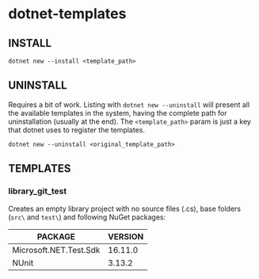 # dotnet-templates

## INSTALL
```
dotnet new --install <template_path>
```

## UNINSTALL
Requires a bit of work. Listing with `dotnet new --uninstall` will present all the available templates in the system, having the complete path for uninstallation (usually at the end). The `<template_path>` param is just a key that dotnet uses to register the templates.
```
dotnet new --uninstall <original_template_path>
```

## TEMPLATES

### library_git_test
Creates an empty library project with no source files (.cs), base folders (`src\` and `test\`) and following NuGet packages:

| PACKAGE                	| VERSION 	|
|------------------------	|---------	|
| Microsoft.NET.Test.Sdk 	| 16.11.0 	|
| NUnit                  	| 3.13.2  	|
